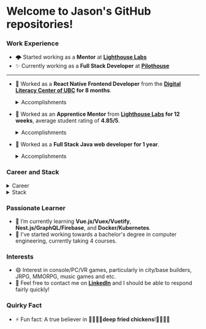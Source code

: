 # Welcome to Jason's GitHub repositories! #

### Work Experience ###

- 🌩️ Started working as a **Mentor** at **[Lighthouse Labs](https://lighthouselabs.ca)**
- :sparkles: Currently working as a **Full Stack Developer** at **[Pilothouse](https://www.pilothouse.co/)**
---
- 🔭 Worked as a **React Native Frontend Developer** from the **[Digital Literacy Center of UBC](https://dlc.lled.educ.ubc.ca/2016/11/18/the-phoneme-project/) for 8 months**.
  <details>
    <summary>Accomplishments</summary>

    - Planned and built reusable React components to reduce the code and make it DRY.
    - Fixed and adjusted hardcoded CSS styling to be dynamic and reactive with Flexbox.
    - Improved the application to deliver a similar User Experience on both IOS/Android including UI, platform-specific styles, and behaviors.
    - Managed tasks and collaborated with the team using Jira and Confluence.
  </details>

- 🌱 Worked as an **Apprentice Mentor** from **[Lighthouse Labs](https://www.lighthouselabs.ca/) for 12 weeks**, average student rating of **4.85/5**.
  <details>
    <summary>Accomplishments</summary>

    - Mentored students on JavaScript ES6, Node/Express, and HTML5/CSS3/Flexbox for daily exercises and projects.
    - Assisted 10-20 students online per week by showing best practices with code reviews and pair programming.
    - "Super explanations & super friendly! 10/10."  
    - "VERY helpful, made sure I knew what was going on."
  </details>
    
- 👯 Worked as a **Full Stack Java web developer for 1 year**.
  <details>
    <summary>Accomplishments</summary>

  - Managed 5 Java Spring apps by adding pages, improving features, and fixing errors. 
  - Built history and recruitment pages on the company's WordPress site.
  - Migrated a PHP app to JSP by building reservation-related pages with jQuery and jqGrid to ensure cross-browser compatibility across IE 5-8 and Chrome.
  - Worked as a point of contact and on-call engineer to attend meetings and fix errors/update/build new features for the applications used in vehicle testing circuits of [Korea Transportation Safety Authority](http://www.ts2020.kr/eng/main.do)
  </details>
  
### Career and Stack ###

  <details>
    <summary>Career</summary>

| DATE            | ROLE/PROGRAM              | COMPANY/SCHOOL             | PROJECTS/Team | TYPE          | 
| :-------------: | :-----------------------: | :------------------------: | :-----------: | :-----------: |
| Jan'22 - Pres.  | Mentor                    | Lighthouse Labs            | Mentor        | PT, Contract  |
| Dec'21 - Pres.  | FS Software Developer     | Pilothouse                 | WarpDrive     | FT, Permanent |  
| Dec'20 - Dec'21 | Junior Software Developer | Pilothouse                 | WarpDrive     | FT, Permanent |
| Nov'20 - Jun'21 | RN Frontend Developer     | UBC Digital Literacy Center| Phoneme       | PT, Contract  |
| Aug'20 - Nov'20 | Apprentice Mentor         | Lighthouse Labs            | Mentor        | PT, Contract  |
| Mar'20 - May'20 | Web Development Bootcamp  | Lighthouse Labs            | Student       | FT, 12 weeks  |
| Jun'17 - Jun'18 | Java Software Developer   | Soul Information Technology| Dev Team 3    | FT, Permanent |
| Sep'16 - Mar'17 | Java Development Bootcamp | KIC Campus                 | Student       | FT, 27 weeks  |
  </details>

  <details>
    <summary>Stack</summary>

| LANGUAGES       | FRAMEWORKS/LIBRARIES | DB/VERSION-CONTROL | TESTING    | CLOUD/SERVER    | CI/CD      |
| :-------------: | :------------------: | :----------------: | :--------: | :--------------:|:---------: |
| JavaScript(ES8) | Vue.js/Vuex/Vuetify  | PostgreSQL         | Jest       | Google Firebase | Docker     |
| TypeScript      | Nuxt.js              | MongoDB            | Cypress    | AWS Lightsail   | Kubernetes |           | 
| Java/JSP        | React.js/Redux       | GraphQL/Firebase   | Storybook  | Github Pages    | Circle-CI  |
| Python          | React Native         | MySQL/MariaDB      | Mocha/Chai | Heroku          |            |
| HTML5/CSS3      | Node.js/Express.js   | Oracle             | RSpec      | Netlify         |            |
| Ruby            | Nest.js              | Tibero             | TDD        | Tomcat          |            |
| SQL             | Spring Boot          | Git/SVN            |            | Nginx           |            |
| SASS/SCSS       | Material-UI          | TypeORM            |            |                 |            |
|                 | Bootstrap            |                    |            |                 |            | 
|                 | jQuery/AJAX          |                    |            |                 |            |                    
  </details>

### Passionate Learner ###
- :memo: I’m currently learning **Vue.js/Vuex/Vuetify**, **Nest.js/GraphQL/Firebase**, and **Docker/Kubernetes**.
- :memo: I've started working towards a bachelor's degree in computer engineering, currently taking 4 courses.

### Interests ###
- 😄 Interest in console/PC/VR games, particularly in city/base builders, JRPG, MMORPG, music games and etc.
- :speech_balloon: Feel free to contact me on **[LinkedIn](https://linked.in/in/jpark-dev)** and I should be able to respond fairly quickly!

### Quirky Fact ###
- ⚡ Fun fact: A true believer in :pray::chicken::pray::chicken:**deep fried chickens**!:pray::chicken::pray::chicken:
